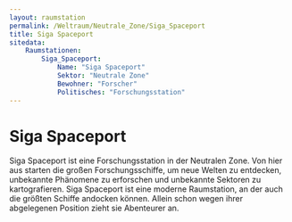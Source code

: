 ```yaml
---
layout: raumstation
permalink: /Weltraum/Neutrale_Zone/Siga_Spaceport
title: Siga Spaceport
sitedata:
    Raumstationen:
        Siga_Spaceport:
            Name: "Siga Spaceport"
            Sektor: "Neutrale Zone"
            Bewohner: "Forscher"
            Politisches: "Forschungsstation"
---
```


# Siga Spaceport

Siga Spaceport ist eine Forschungsstation in der Neutralen Zone. Von hier aus starten die großen Forschungsschiffe, um neue Welten zu entdecken, unbekannte Phänomene zu erforschen und unbekannte Sektoren zu kartografieren. Siga Spaceport ist eine moderne Raumstation, an der auch die größten Schiffe andocken können. Allein schon wegen ihrer abgelegenen Position zieht sie Abenteurer an.
